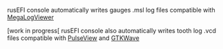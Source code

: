 rusEFI console automatically writes gauges .msl log files compatible with [MegaLogViewer](https://www.efianalytics.com/MegaLogViewer/)

[work in progress[
rusEFI console also automatically writes tooth log .vcd files compatible with [PulseView](https://sigrok.org/wiki/Downloads) and [GTKWave](https://sourceforge.net/projects/gtkwave/files/)